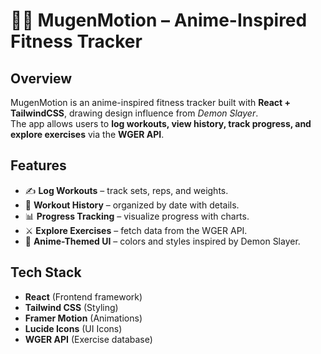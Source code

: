 # 🏋️‍♂️ MugenMotion – Anime-Inspired Fitness Tracker

## Overview
MugenMotion is an anime-inspired fitness tracker built with **React + TailwindCSS**, drawing design influence from *Demon Slayer*.  
The app allows users to **log workouts, view history, track progress, and explore exercises** via the **WGER API**.

## Features
- ✍️ **Log Workouts** – track sets, reps, and weights.
- 📖 **Workout History** – organized by date with details.
- 📊 **Progress Tracking** – visualize progress with charts.
- ⚔️ **Explore Exercises** – fetch data from the WGER API.
- 🎨 **Anime-Themed UI** – colors and styles inspired by Demon Slayer.

## Tech Stack
- **React** (Frontend framework)
- **Tailwind CSS** (Styling)
- **Framer Motion** (Animations)
- **Lucide Icons** (UI Icons)
- **WGER API** (Exercise database)

